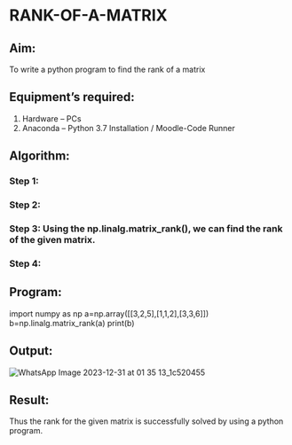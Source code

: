# RANK-OF-A-MATRIX
## Aim:
To write a python program to find the rank of a matrix
## Equipment’s required:
1. 	Hardware – PCs
2. 	Anaconda – Python 3.7 Installation / Moodle-Code Runner
## Algorithm:
### Step 1: 
### Step 2: 
### Step 3: Using the np.linalg.matrix_rank(), we can find the rank of the given matrix.
### Step 4: 
## Program:
import numpy as np
a=np.array([[3,2,5],[1,1,2],[3,3,6]])
b=np.linalg.matrix_rank(a)
print(b)
## Output:
![WhatsApp Image 2023-12-31 at 01 35 13_1c520455](https://github.com/ibrahimfedahs/RANK-OF-A-MATRIX/assets/150319493/64bdfd09-fc71-4102-8681-268806472ffb)

## Result:
Thus the rank for the given matrix is successfully solved by  using a python program.

